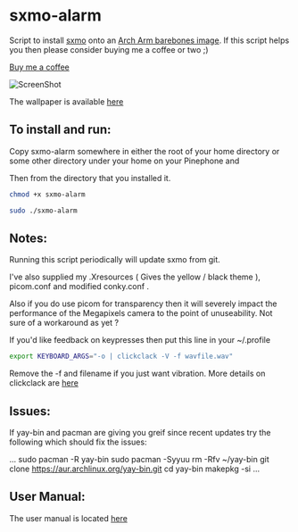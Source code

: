 # sxmo-alarm
Script to install [sxmo](https://sr.ht/~mil/Sxmo/) onto an [Arch Arm barebones image](https://github.com/dreemurrs-embedded/Pine64-Arch/releases). 
If this script helps you then please consider buying me a coffee or two ;)

<a href="https://www.buymeacoffee.com/JustineSmithies">Buy me a coffee</a>

![ScreenShot](screenshot.jpg)

The wallpaper is available [here](https://www.artstation.com/artwork/gJPLLx)

## To install and run:

Copy sxmo-alarm somewhere in either the root of your home directory 
or some other directory under your home on your Pinephone and

Then from the directory that you installed it.

```sh
chmod +x sxmo-alarm

sudo ./sxmo-alarm
```

## Notes: 

Running this script periodically will update sxmo from git.

I've also supplied my .Xresources ( Gives the yellow / black theme ), picom.conf and modified conky.conf .

Also if you do use picom for transparency then it will severely impact the performance of the Megapixels camera to the point of unuseability. Not sure of a workaround as yet ?

If you'd like feedback on keypresses then put this line in your ~/.profile

```sh
export KEYBOARD_ARGS="-o | clickclack -V -f wavfile.wav"

```
Remove the -f and filename if you just want vibration. More details on clickclack are [here](https://git.sr.ht/~proycon/clickclack)

## Issues:

If yay-bin and pacman are giving you greif since recent updates try the following which should fix the issues:

...
sudo pacman -R yay-bin
sudo pacman -Syyuu
rm -Rfv ~/yay-bin
git clone https://aur.archlinux.org/yay-bin.git
cd yay-bin
makepkg -si
...

## User Manual:

The user manual is located [here](https://git.sr.ht/~mil/sxmo-docs/tree/master/USERGUIDE.md)
